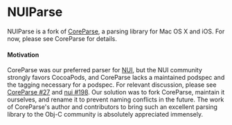 NUIParse
========

NUIParse is a fork of [CoreParse](https://github.com/beelsebob/CoreParse), a parsing library for Mac OS X and iOS. For now, please see CoreParse for details.

#### Motivation

CoreParse was our preferred parser for [NUI](https://github.com/tombenner/nui), but the NUI community strongly favors CocoaPods, and CoreParse lacks a maintained podspec and the tagging necessary for a podspec. For relevant discussion, please see [CoreParse #27](https://github.com/beelsebob/CoreParse/pull/27) and [nui #198](https://github.com/tombenner/nui/pull/198). Our solution was to fork CoreParse, maintain it ourselves, and rename it to prevent naming conflicts in the future. The work of CoreParse's author and contributors to bring such an excellent parsing library to the Obj-C community is absolutely appreciated immensely.
